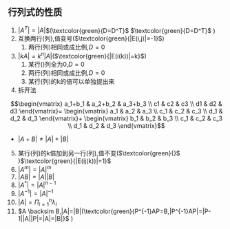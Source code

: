 ## 行列式的性质
1. $|A^T|=|A|$$(\textcolor{green}{D=D^T}$ $\textcolor{green}{D=D^T}$ )
2. 互换两行(列),值变号($\textcolor{green}{|E(i,j)|=-1}$)
    1. 两行(列)相同或成比例,$D=0$
3. $|kA|=k^n|A|$($\textcolor{green}{|E(i(k))|=k}$)
    1. 某行()列全为0,$D=0$
    2. 两行(列)相同或成比例,$D=0$
    3. 某行(列)的k的倍可以单独提出来
4. 拆开法

$$\begin{vmatrix}
a_1+b_1 & a_2+b_2 & a_3+b_3 \\
c1 & c2 & c3 \\
d1 & d2 & d3 
\end{vmatrix}=
\begin{vmatrix}
a_1 & a_2 & a_3 \\
c_1 & c_2 & c_3 \\
d_1 & d_2 & d_3 
\end{vmatrix}+
\begin{vmatrix}
b_1 & b_2 & b_3 \\
c_1 & c_2 & c_3 \\
d_1 & d_2 & d_3 
\end{vmatrix}$$
- $|A+B| \not = |A|+|B|$
5. 某行(列)的k倍加到另一行(列),值不变($\textcolor{green}{}$ )$\textcolor{green}{|E(ij(k))|=1}$ 
6. $|A^m|=|A|^m$
7. $|AB|=|A||B|$
8. $|A^*|=|A|^{n-1}$
9. $|A^{-1}|=|A|^{-1}$
10. $|A|=\Pi^n_{i=1}\lambda_i$
11. $A \backsim B,|A|=|B|(\textcolor{green}{P^{-1}AP=B,|P^{-1}AP|=|P-1||A||P|=|A|=|B|}$ )
